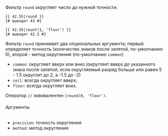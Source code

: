 Фильтр ```round``` округляет число до нужной точности:

```twig
{{ 42.55|round }}
{# выводит 43 #}

{{ 42.55|rount(1, 'floor') }}
{# выводит 42.5 #}
```

Фильтр ```round``` принимает два опциональных аргумента; первый определяет точность (количество знаков после запятой, по-умолчанию 0), второй - метод округления (по-умолчанию ```common```):

- ```common```: округляет вверх или вниз (округляет вверх до указанного знака после запятой, если округляемый разряд больше или равен 5 - 1.5 округлит до 2, а -1.5 до -2)
- ```ceil```: всегда округляет вверх;
- ```floor```: всегда округляет вниз.

Оператор ```//``` эквивалентен ```|round(0, 'floor')```.

###### Аргументы

- ```precision```: точность округления
- ```method```: метод округления
